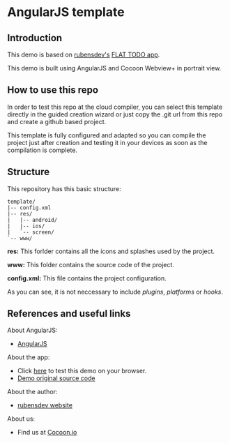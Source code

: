 AngularJS template
==================

## Introduction

This demo is based on [rubensdev's](http://rubensdev.com/) [FLAT TODO app](https://github.com/rubensdev/todo-app). 

This demo is built using AngularJS and Cocoon Webview+ in portrait view. 

## How to use this repo

In order to test this repo at the cloud compiler, you can select this template directly in the guided creation wizard or just copy the .git url from this repo and create a github based project. 

This template is fully configured and adapted so you can compile the project just after creation and testing it in your devices as soon as the compilation is complete. 

## Structure

This repository has this basic structure: 
``````````````````
template/
|-- config.xml
|-- res/
|	|-- android/
|	|-- ios/
| 	`-- screen/
`-- www/
``````````````````
**res:** This forlder contains all the icons and splashes used by the project.

**www:** This folder contains the source code of the project. 

**config.xml:** This file contains the project configuration.

As you can see, it is not neccessary to include *plugins*, *platforms* or *hooks*. 

## References and useful links

About AngularJS: 

* [AngularJS](https://angularjs.org/)

About the app: 

* Click [here](http://rubensdev.com/todo-app/#/home) to test this demo on your browser.
* [Demo original source code](https://github.com/rubensdev/todo-app)

About the author: 

* [rubensdev website](http://rubensdev.com/)

About us: 

* Find us at [Cocoon.io](https://cocoon.io/)